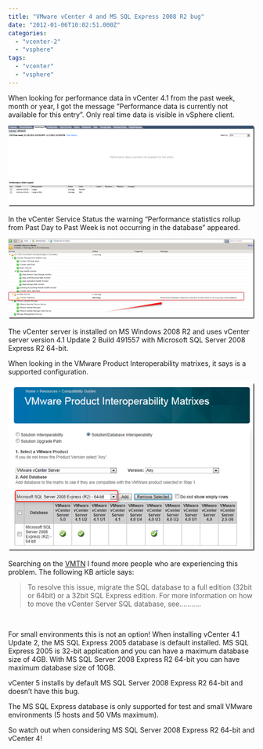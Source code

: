 ```yaml
---
title: "VMware vCenter 4 and MS SQL Express 2008 R2 bug"
date: "2012-01-06T10:02:51.000Z"
categories: 
  - "vcenter-2"
  - "vsphere"
tags: 
  - "vcenter"
  - "vsphere"
---
```


When looking for performance data in vCenter 4.1 from the past week, month or year, I got the message “Performance data is currently not available for this entry”. Only real time data is visible in vSphere client.

[![image](images/image_thumb.png "image")](https://www.ivobeerens.nl/wp-content/uploads/2012/01/image.png)

In the vCenter Service Status the warning “Performance statistics rollup from Past Day to Past Week is not occurring in the database” appeared.

[![image](images/image_thumb3.png "image")](https://www.ivobeerens.nl/wp-content/uploads/2012/01/image3.png)

The vCenter server is installed on MS Windows 2008 R2 and uses vCenter server version 4.1 Update 2 Build 491557 with Microsoft SQL Server 2008  Express R2 64-bit.

When looking in the VMware Product Interoperability matrixes, it says is a supported configuration.

[![image](images/image_thumb2.png "image")](https://www.ivobeerens.nl/wp-content/uploads/2012/01/image2.png)

Searching on the [VMTN](http://communities.vmware.com/thread/308894?start=15&tstart=0) I found more people who are experiencing this problem. The following KB article says:

> To resolve this issue, migrate the SQL database to a full edition (32bit or 64bit) or a 32bit SQL Express edition. For more information on how to move the vCenter Server SQL database, see...........

 

For small environments this is not an option! When installing vCenter 4.1 Update 2, the MS SQL Express 2005 database is default installed. MS SQL Express 2005 is 32-bit application and you can have a maximum database size of 4GB. With MS SQL Server 2008 Express R2 64-bit you can have maximum database size of 10GB. 

vCenter 5 installs by default MS SQL Server 2008 Express R2 64-bit and doesn’t have this bug.

The MS SQL Express database is only supported for test and small VMware environments (5 hosts and 50 VMs maximum).

So watch out when considering MS SQL Server 2008 Express R2 64-bit and vCenter 4!
